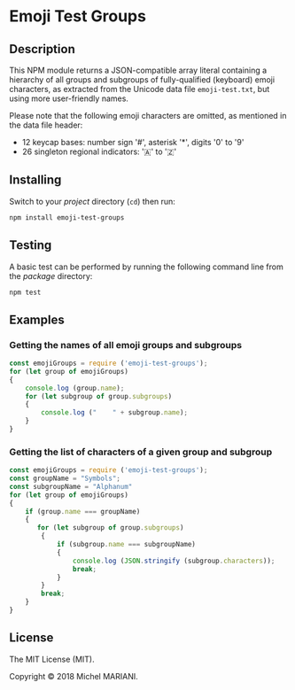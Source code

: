 # Emoji Test Groups

## Description

This NPM module returns a JSON-compatible array literal containing a hierarchy of all groups and subgroups of fully-qualified (keyboard) emoji characters, as extracted from the Unicode data file `emoji-test.txt`, but using more user-friendly names.

Please note that the following emoji characters are omitted, as mentioned in the data file header:

- 12 keycap bases: number sign '#', asterisk '*', digits '0' to '9'
- 26 singleton regional indicators: '🇦' to '🇿'

## Installing

Switch to your *project* directory (`cd`) then run:

```bash
npm install emoji-test-groups
```

## Testing

A basic test can be performed by running the following command line from the *package* directory:

```bash
npm test
```

## Examples

### Getting the names of all emoji groups and subgroups

```javascript
const emojiGroups = require ('emoji-test-groups');
for (let group of emojiGroups)
{
    console.log (group.name);
    for (let subgroup of group.subgroups)
    {
        console.log ("    " + subgroup.name);
    }
}
```

### Getting the list of characters of a given group and subgroup

```javascript
const emojiGroups = require ('emoji-test-groups');
const groupName = "Symbols";
const subgroupName = "Alphanum"
for (let group of emojiGroups)
{
    if (group.name === groupName)
    {
       for (let subgroup of group.subgroups)
        {
            if (subgroup.name === subgroupName)
            {
                console.log (JSON.stringify (subgroup.characters));
                break;
            }
        }
        break;
    }
}
```

## License

The MIT License (MIT).

Copyright © 2018 Michel MARIANI.
